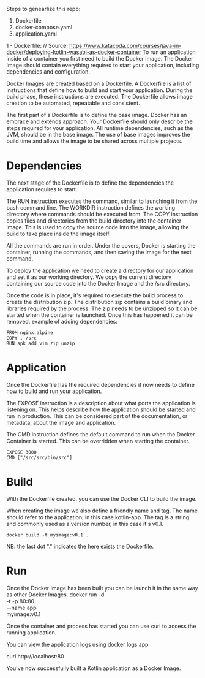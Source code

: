 Steps to genearlize this repo:
1) Dockerfile
2) docker-compose.yaml
3) application.yaml

1 - Dockerfile:
// Source: https://www.katacoda.com/courses/java-in-docker/deploying-kotlin-wasabi-as-docker-container
To run an application inside of a container you first need to build the Docker Image. The Docker Image should contain everything required to start your application, including dependencies and configuration.

Docker Images are created based on a Dockerfile. A Dockerfile is a list of instructions that define how to build and start your application. During the build phase, these instructions are executed. The Dockerfile allows image creation to be automated, repeatable and consistent.

The first part of a Dockerfile is to define the base image. Docker has an embrace and extends approach. Your Dockerfile should only describe the steps required for your application. All runtime dependencies, such as the JVM, should be in the base image. The use of base images improves the build time and allows the image to be shared across multiple projects.

# Dependencies
The next stage of the Dockerfile is to define the dependencies the application requires to start.

The RUN instruction executes the command, similar to launching it from the bash command line. The WORKDIR instruction defines the working directory where commands should be executed from. The COPY instruction copies files and directories from the build directory into the container image. This is used to copy the source code into the image, allowing the build to take place inside the image itself.

All the commands are run in order. Under the covers, Docker is starting the container, running the commands, and then saving the image for the next command.

To deploy the application we need to create a directory for our application and set it as our working directory. We copy the current directory containing our source code into the Docker Image and the /src directory.

Once the code is in place, it's required to execute the build process to create the distribution zip. The distribution zip contains a build binary and libraries required by the process. The zip needs to be unzipped so it can be started when the container is launched. Once this has happened it can be removed.
example of adding dependencies:

```
FROM nginx:alpine
COPY . /src
RUN apk add vim zip unzip 
```

# Application
Once the Dockerfile has the required dependencies it now needs to define how to build and run your application.

The EXPOSE instruction is a description about what ports the application is listening on. This helps describe how the application should be started and run in production. This can be considered part of the documentation, or metadata, about the image and application.

The CMD instruction defines the default command to run when the Docker Container is started. This can be overridden when starting the container.

```
EXPOSE 3000
CMD ["/src/src/bin/src"]
```
# Build
With the Dockerfile created, you can use the Docker CLI to build the image.

When creating the image we also define a friendly name and tag. The name should refer to the application, in this case kotlin-app. The tag is a string and commonly used as a version number, in this case it's v0.1.

```
docker build -t myimage:v0.1 .
```
NB: the last dot "." indicates the here exists the Dockerfile.


# Run
Once the Docker Image has been built you can be launch it in the same way as other Docker Images.
docker run -d \
  -t -p 80:80 \
  --name app \
  myimage:v0.1

Once the container and process has started you can use curl to access the running application.

You can view the application logs using docker logs app

curl http://localhost:80

You've now successfully built a Kotlin application as a Docker Image.
